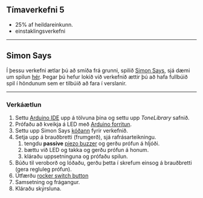 ## Tímaverkefni 5

- 25% af heildareinkunn.
- einstaklingsverkefni

---

## Simon Says

Í þessu verkefni ætlar þú að smíða frá grunni, spilið [Simon Says](https://en.wikipedia.org/wiki/Simon_(game)), sjá dæmi um spilun [hér](https://youtu.be/1Yqj76Q4jJ4). Þegar þú hefur lokið við verkefnið ættir þú að hafa fullbúið spil í höndunum sem er tilbúið að fara í verslanir.


---

### Verkáætlun

1. Settu [Arduino IDE](https://github.com/VESM1VS/Efni/blob/main/Kennsluefni/arduino_uppsetning.md) upp á tölvuna þína og settu upp *ToneLibrary* safnið.
1. Prófaðu að kveikja á LED með [Arduino forritun](https://github.com/VESM1VS/AFANGI/blob/main/Verkefni/ArduinoForritun.md).
1. Settu upp Simon Says [kóðann](https://github.com/VESM1VS/Efni/blob/main/Kodi/simon.ino) fyrir verkefnið.
1. Setja upp á brauðbretti (frumgerð), sjá rafrásarteikningu.
   1. tengdu **passive** [piezo buzzer](https://www.youtube.com/watch?v=AQIayZgeqq4) og gerðu prófun á hljóði. <!-- active er með svart tape á botni-->
   1. bættu við LED og takka og gerðu prófun á honum.
   1. kláraðu uppsetninguna og prófaðu spilun.
1. Búðu til veroborð og lóðaðu, gerðu þetta í skrefum einsog á brauðbretti (gera regluleg prófun). <!-- Ath. LED eru með innbyggt viðnám. -->
1. Útfærðu [rocker switch button](https://github.com/VESM1VS/AFANGI/blob/main/Myndir/rockerswitch.jpg)  <!-- og festu [skó](https://cdn.sparkfun.com/assets/learn_tutorials/4/1/JST_CrimpChart__English_.pdf) á víra. -->
1. Samsetning og frágangur.
1. Kláraðu skýrsluna.

<!-- teikna rafrásina brenna, á kassann, + merkja tengin ->

---

### Rafrásarteikning

![Rafrásarteikning](https://github.com/VESM1VS/AFANGI/blob/main/Myndir/simonsays_rafras.png)

---

## Skýrsla

Búðu til public Github geymslu (repository) með heitinu SimonSays og skrifaðu skýrsluna í `readme.md` skránna, [markdown leiðbeiningar](https://www.markdownguide.org/cheat-sheet/) <br>
Skýrslan þarf að innihalda eftirfarandi:

1. Lýsing á verkefni.
1. Hönnunarteikning (.svg)
1. Ljósmynd af samsetningu frumgerðar (brauðbretti, takkar, vírar o.s.frv.).
1. Tengil á myndband (t.d. youtube) af virkni frumgerðar (án lóðunar og hönnunar).
1. Ljósmyndir af lóðun (báðar hliðar).
1. Tengil á myndband af virkni (spilun) lokafurðar.
1. Ljósmyndir af lokaafurð (inní kassa og utan)
1. Höfundur, Tölvubraut, Tækniskólinn

---

## Námsmat og skil
Yfirferð og námsmat á sér stað í tíma. <br>
Gefið er fullt fyrir hvern lið sem er fullnægjandi, hálft ef hann er að hluta til kominn og ekkert ef hann vantar.

1. 15% Kóðavirkni og samsetning á brauðbretti (frumgerð).
1. 25% Lóðun á veroborð og vírum.
1. 25% Útfærsla á rafrás og virkni á lokaafurð.
1. 20% Samsetning útfrá hönnun og notagildi.
1. 15% Skýrsla

Skilaðu á Innu tengil á skýrsluna (Github repository).

